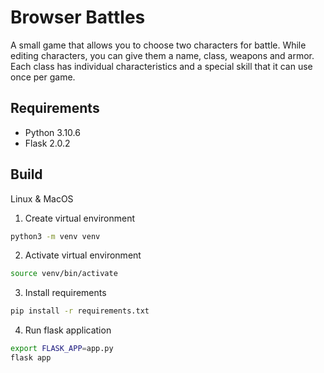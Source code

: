 # Browser Battles
A small game that allows you to choose two characters for battle. While editing characters, you can give them a name, class, weapons and armor. Each class has individual characteristics and a special skill that it can use once per game.

## Requirements

* Python 3.10.6
* Flask 2.0.2

## Build

Linux & MacOS

1. Create virtual environment

```bash
python3 -m venv venv
```

2. Activate virtual environment

```bash
source venv/bin/activate
```

3. Install requirements

```bash
pip install -r requirements.txt
```

4. Run flask application

```bash
export FLASK_APP=app.py
flask app
```
